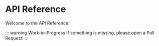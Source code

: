# API Reference

Welcome to the API Reference!

::: warning Work-in-Progress
If something is missing, please open a Pull Request!
:::
